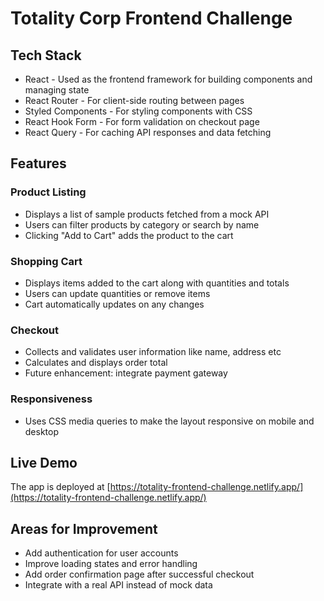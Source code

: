 # Totality Corp Frontend Challenge

## Tech Stack

- React - Used as the frontend framework for building components and managing state
- React Router - For client-side routing between pages  
- Styled Components - For styling components with CSS
- React Hook Form - For form validation on checkout page
- React Query - For caching API responses and data fetching

## Features

### Product Listing

- Displays a list of sample products fetched from a mock API  
- Users can filter products by category or search by name
- Clicking "Add to Cart" adds the product to the cart

### Shopping Cart

- Displays items added to the cart along with quantities and totals
- Users can update quantities or remove items
- Cart automatically updates on any changes

### Checkout

- Collects and validates user information like name, address etc
- Calculates and displays order total
- Future enhancement: integrate payment gateway

### Responsiveness

- Uses CSS media queries to make the layout responsive on mobile and desktop

## Live Demo

The app is deployed at [https://totality-frontend-challenge.netlify.app/](https://totality-frontend-challenge.netlify.app/)

## Areas for Improvement

- Add authentication for user accounts
- Improve loading states and error handling  
- Add order confirmation page after successful checkout
- Integrate with a real API instead of mock data
